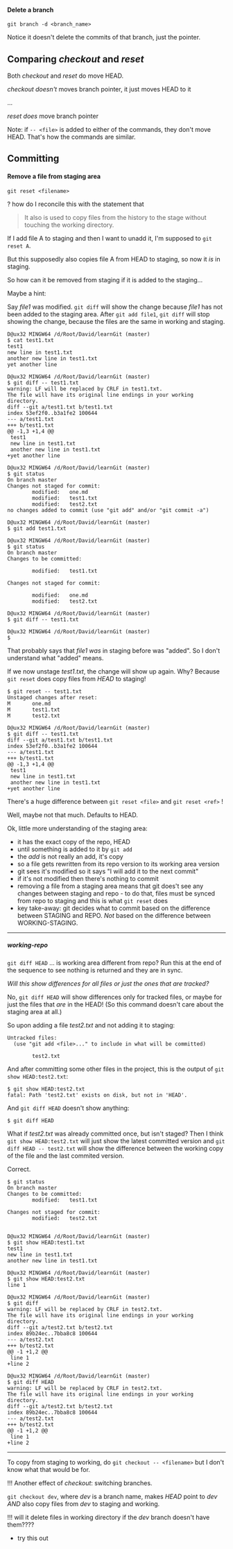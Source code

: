 
#### Delete a branch
`git branch -d <branch_name>`

Notice it doesn't delete the commits of that branch, just the pointer.

## Comparing _checkout_ and _reset_
Both _checkout_ and _reset_ do move HEAD.

_checkout_ *doesn't* moves branch pointer, it just moves HEAD to it

...

_reset_ *does* move branch pointer

Note: if `-- <file>` is added to either of the commands, they don't move HEAD. That's how the commands are similar.


## Committing
#### Remove a file from staging area
`git reset <filename>`

? how do I reconcile this with the statement that 
>It also is used to copy files from the history to the stage without touching the working directory.

If I add file A to staging and then I want to unadd it, I'm supposed to `git reset A`.

But this supposedly also copies file A from HEAD to staging, so now it _is_ in staging.

So how can it be removed from staging if it is added to the staging...

Maybe a hint:

Say _file1_ was modified. `git diff` will show the change because _file1_ has not been added to the staging area. After `git add file1`, `git diff` will stop showing the change, because the files are the same in working and staging.

```
D@ux32 MINGW64 /d/Root/David/learnGit (master)
$ cat test1.txt
test1
new line in test1.txt
another new line in test1.txt
yet another line

D@ux32 MINGW64 /d/Root/David/learnGit (master)
$ git diff -- test1.txt
warning: LF will be replaced by CRLF in test1.txt.
The file will have its original line endings in your working directory.
diff --git a/test1.txt b/test1.txt
index 53ef2f0..b3a1fe2 100644
--- a/test1.txt
+++ b/test1.txt
@@ -1,3 +1,4 @@
 test1
 new line in test1.txt
 another new line in test1.txt
+yet another line

D@ux32 MINGW64 /d/Root/David/learnGit (master)
$ git status
On branch master
Changes not staged for commit:
        modified:   one.md
        modified:   test1.txt
        modified:   test2.txt
no changes added to commit (use "git add" and/or "git commit -a")

D@ux32 MINGW64 /d/Root/David/learnGit (master)
$ git add test1.txt

D@ux32 MINGW64 /d/Root/David/learnGit (master)
$ git status
On branch master
Changes to be committed:

        modified:   test1.txt

Changes not staged for commit:

        modified:   one.md
        modified:   test2.txt

D@ux32 MINGW64 /d/Root/David/learnGit (master)
$ git diff -- test1.txt

D@ux32 MINGW64 /d/Root/David/learnGit (master)
$
```

That probably says that _file1_ *was* in staging before was "added". So I don't understand what "added" means.

If we now unstage _test1.txt_, the change will show up again. Why? Because `git reset` does copy files from _HEAD_ to staging!

```
$ git reset -- test1.txt
Unstaged changes after reset:
M       one.md
M       test1.txt
M       test2.txt

D@ux32 MINGW64 /d/Root/David/learnGit (master)
$ git diff -- test1.txt
diff --git a/test1.txt b/test1.txt
index 53ef2f0..b3a1fe2 100644
--- a/test1.txt
+++ b/test1.txt
@@ -1,3 +1,4 @@
 test1
 new line in test1.txt
 another new line in test1.txt
+yet another line
```

There's a huge difference between `git reset <file>` and `git reset <ref>` !

Well, maybe not that much. Defaults to HEAD.

Ok, little more understanding of the staging area:
* it has the exact copy of the repo, HEAD
* until something is added to it by `git add`
* the _add_ is not really an add, it's copy
* so a file gets rewritten from its repo version to its working area version
* git sees it's modified so it says "I will add it to the next commit"
* if it's not modified then there's nothing to commit
* removing a file from a staging area means that git does't see any changes between staging and repo - to do that, files must be synced from repo to staging and this is what `git reset` does
* key take-away: git decides what to commit based on the difference between STAGING and REPO.
*Not* based on the difference between WORKING-STAGING.

---
##### working-repo
`git diff HEAD` ... is working area different from repo? Run this at the end of the sequence to see nothing is returned and they are in sync.

_Will this show differences for all files or just the ones that are tracked?_

No, `git diff HEAD` will show differences only for tracked files, or maybe for just the files that _are_ in the HEAD! (So this command doesn't care about the staging area at all.)

So upon adding a file _test2.txt_ and not adding it to staging:

```
Untracked files:
  (use "git add <file>..." to include in what will be committed)

        test2.txt

```

And after committing some other files in the project, this is the output of `git show HEAD:test2.txt`:

```
$ git show HEAD:test2.txt
fatal: Path 'test2.txt' exists on disk, but not in 'HEAD'.
```	

And `git diff HEAD` doesn't show anything:

`$ git diff HEAD`

What if _test2.txt_ was already committed once, but isn't staged? Then I think `git show HEAD:test2.txt` will just show the latest committed version and `git diff HEAD -- test2.txt` will show the difference between the working copy of the file and the last commited version.

Correct.

```
$ git status
On branch master
Changes to be committed:
        modified:   test1.txt

Changes not staged for commit:
        modified:   test2.txt


D@ux32 MINGW64 /d/Root/David/learnGit (master)
$ git show HEAD:test1.txt
test1
new line in test1.txt
another new line in test1.txt

D@ux32 MINGW64 /d/Root/David/learnGit (master)
$ git show HEAD:test2.txt
line 1

D@ux32 MINGW64 /d/Root/David/learnGit (master)
$ git diff
warning: LF will be replaced by CRLF in test2.txt.
The file will have its original line endings in your working directory.
diff --git a/test2.txt b/test2.txt
index 89b24ec..7bba8c8 100644
--- a/test2.txt
+++ b/test2.txt
@@ -1 +1,2 @@
 line 1
+line 2

D@ux32 MINGW64 /d/Root/David/learnGit (master)
$ git diff HEAD
warning: LF will be replaced by CRLF in test2.txt.
The file will have its original line endings in your working directory.
diff --git a/test2.txt b/test2.txt
index 89b24ec..7bba8c8 100644
--- a/test2.txt
+++ b/test2.txt
@@ -1 +1,2 @@
 line 1
+line 2
```
---

To copy from staging to working, do `git checkout -- <filename>` but I don't know what that would be for.

!!! Another effect of _checkout_: switching branches.

`git checkout dev`, where _dev_ is a branch name, makes _HEAD_ point to _dev_ *AND* also copy files from _dev_ to staging and working.

!!! will it delete files in working directory if the _dev_ branch doesn't have them????

- try this out
